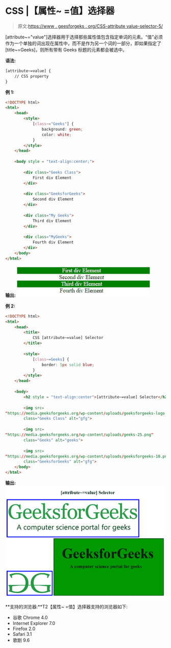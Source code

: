# CSS |【属性~ =值】选择器

> 原文:[https://www . geesforgeks . org/CSS-attribute value-selector-5/](https://www.geeksforgeeks.org/css-attributevalue-selector-5/)

[attribute~="value"]选择器用于选择那些属性值包含指定单词的元素。“值”必须作为一个单独的词出现在属性中，而不是作为另一个词的一部分，即如果指定了[title~=Geeks]，则所有带有 Geeks 标题的元素都会被选中。

**语法:**

```html
[attribute~=value] {
    // CSS property
}

```

**例 1:**

```html
<!DOCTYPE html> 
<html> 
    <head> 
        <style> 
            [class~="Geeks"] { 
                background: green; 
                color: white; 
            } 
        </style> 
    </head> 

    <body style = "text-align:center;"> 

        <div class="Geeks Class">
            First div Element
        </div> 

        <div class="GeeksforGeeks">
            Second div Element
        </div> 

        <div class="My Geeks">
            Third div Element
        </div> 

        <div class="MyGeeks">
            Fourth div Element
        </div> 
    </body> 
</html>                                 
```

**输出:**
![](img/b17b0ba48d9280ad75591ebd45296fe2.png)

**例 2:**

```html
<!DOCTYPE html> 
<html> 
    <head> 
        <title> 
            CSS [attribute~=value] Selector 
        </title> 

        <style> 
            [class~=Geeks] { 
                border: 5px solid blue; 
            } 
        </style> 
    </head> 

    <body> 
        <h2 style = "text-align:center">[attribute~=value] Selector</h2> 

        <img src= 
"https://media.geeksforgeeks.org/wp-content/uploads/geeksforgeeks-logo.png"
        class="Geeks Class" alt="gfg"> 

        <img src= 
"https://media.geeksforgeeks.org/wp-content/uploads/geeks-25.png"
        class="Geeks" alt="geeks"> 

        <img src= 
"https://media.geeksforgeeks.org/wp-content/uploads/geeksforgeeks-10.png"
        class="GeeksforGeeks" alt="gfg"> 
    </body> 
</html>                     
```

**输出:**
![](img/2113e0812f7eb7bc273689a5d7c5eef8.png)

**支持的浏览器:**T2【属性~ =值】选择器支持的浏览器如下:

*   谷歌 Chrome 4.0
*   Internet Explorer 7.0
*   Firefox 2.0
*   Safari 3.1
*   歌剧 9.6
